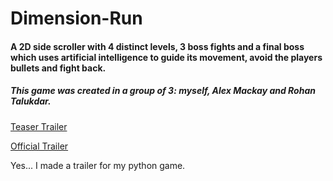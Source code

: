 # Dimension-Run
#### A 2D side scroller with 4 distinct levels, 3 boss fights and a final boss which uses artificial intelligence to guide its movement, avoid the players bullets and fight back.

##### This game was created in a group of 3: myself, Alex Mackay and Rohan Talukdar.

<a href="https://www.youtube.com/watch?v=rAI2DPOf260">Teaser Trailer</a>

<a href="https://www.youtube.com/watch?v=jplDtH0bPMY">Official Trailer</a>

Yes... I made a trailer for my python game.
